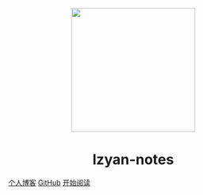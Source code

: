 <p align="center">
<img src="https://resource.lzyan.fun/PigGo/undraw_code_thinking_re_gka2.svg" width="250" height="250"/>
</p>
<h1 align="center">lzyan-notes</h1>

[个人博客](https://www.lzyan.fun/)
[GitHub](https://##)
[开始阅读](README.md)




